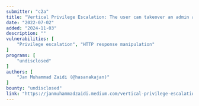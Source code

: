 ```yaml
---
submitter: "c2a"
title: "Vertical Privilege Escalation: The user can takeover an admin account via response manipulation"
date: "2022-07-02"
added: "2024-11-03"
description: ""
vulnerabilities: [
    "Privilege escalation", "HTTP response manipulation"
]
programs: [
    "undisclosed"
]
authors: [
    "Jan Muhammad Zaidi (@hasanakajan)"
]
bounty: "undisclosed"
link: "https://janmuhammadzaidi.medium.com/vertical-privilege-escalation-the-user-can-takeover-an-admin-account-via-response-manipulation-9237c8b2fefa"
---
```




